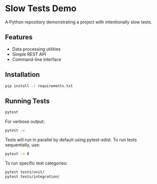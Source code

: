 # Slow Tests Demo

A Python repository demonstrating a project with intentionally slow tests.

## Features

- Data processing utilities
- Simple REST API
- Command-line interface

## Installation

```bash
pip install -r requirements.txt
```

## Running Tests

```bash
pytest
```

For verbose output:

```bash
pytest -v
```

Tests will run in parallel by default using pytest-xdist. To run tests sequentially, use:

```bash
pytest -n 0
```

To run specific test categories:

```bash
pytest tests/unit/
pytest tests/integration/
```
